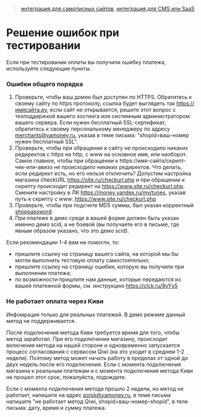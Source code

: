 > [интеграция для самописных сайтов](https://github.com/yandex-money/yandex-money-joinup/blob/master/demo/010%20интеграция%20для%20самописных%20сайтов.md), [интеграция для CMS или SaaS](https://github.com/yandex-money/yandex-money-joinup/blob/master/demo/011%20интеграция%20для%20CMS%20и%20SaaS.md)

Решение ошибок при тестировании
===============================

Если при тестировании оплаты вы получили ошибку платежа, используйте следующие пункты.

### Ошибки общего порядка

1. Проверьте, чтобы ваш домен был доступен по HTTPS. Обратитесь к своему сайту по https протоколу, ссылка будет выглядеть так https://имясайта.ру, если сайт не открывается, решите этот вопрос с техподдержкой вашего хостинга или системным администратором вашего сервера. Если нужен бесплатный SSL-сертификат, обратитесь к своему персональному менеджеру по адресу merchants@yamoney.ru, указав в теме письма: "shopid=ваш-номер нужен бесплатный SSL".
2. Проверьте, чтобы при обращении к сайту не происходило никаких редиректов с https на http, с www на основное имя, или наоборот. Самое главное, чтобы при обращении к https://имя-сайта/скрипт-чек-или-авизо не происходило никаких редиректов. Что делать, если редирект есть, но его нельзя отключить? Допустим настройка магазина checkURL https://site.ru/checkurl.php и при обращении к скрипту происходит редирект на https://www.site.ru/checkurl.php. Смените настройку в ЛК https://money.yandex.ru/my/tunes, указав путь к скрипту с www: https://www.site.ru/checkurl.php
3. Проверьте, чтобы при подсчете MD5 суммы, был указан корректный [shoppassword](/demo/shopPassword-теханкета-ЛК-Кассы.png).
4. При платеже в демо среде в вашей форме должен быть указан именно демо scid, а не боевой (вы получаете его в письме, где явным образом указано, что это демо scid).

Если рекомендации 1-4 вам не помогли, то:
- пришлите ссылку на страницу вашего сайта, на которой мы бы могли выполнить тестовую оплату самостоятельно;
- пришлите ссылку на страницу ошибки, которую вы получили при выполнении платежа;
- по возможности пришлите нам данные, которые передаются из вашей платежной формы, см. инструкцию https://clck.ru/9yYy5

### Не работает оплата через Киви

Инфомрация только для реальных платежей. В демо режиме данный метод не поддерживается.

После подключения метода Киви требуется время для того, чтобы метод заработал. При его подключении магазину, происходит включение метода на нашей стороне и одновременно запускается процесс согласования с сервисом Qiwi (на это уходит в среднем 1-2 недели). Поэтому метод может начать работу в пределах от одной до двух недель после его подключения. Если с момента подключения магазина к реальным платежам и с момента подключения метода Киви не прошел этот срок, пожалуйста, подождите.

Если с момента подключения метода прошло 2 недели, но метод не работает, напишите на адрес poisk@yamoney.ru, в теме письма напишите "не работает метод Qiwi, shopid=ваш-номер-shopid", в теле письма: дату, время и сумму платежа.
